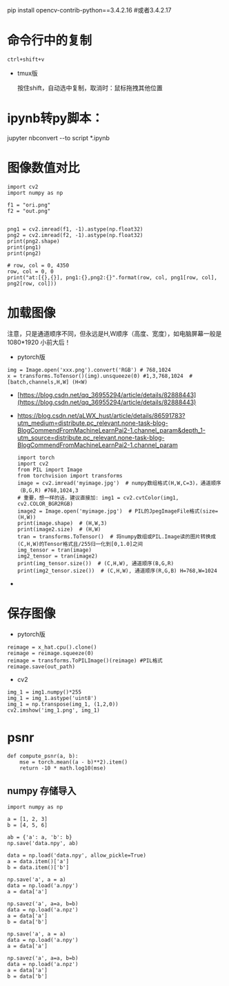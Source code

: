 pip install opencv-contrib-python==3.4.2.16 #或者3.4.2.17

# 命令行中的复制

```
ctrl+shift+v
```

- tmux版

  按住shift，自动选中复制，取消时：鼠标拖拽其他位置

  

# ipynb转py脚本：

jupyter nbconvert --to script *.ipynb


# 图像数值对比
```
import cv2
import numpy as np

f1 = "ori.png"
f2 = "out.png"


png1 = cv2.imread(f1, -1).astype(np.float32)
png2 = cv2.imread(f2, -1).astype(np.float32)
print(png2.shape)
print(png1)
print(png2)

# row, col = 0, 4350
row, col = 0, 0
print("at:[{},{}], png1:{},png2:{}".format(row, col, png1[row, col], png2[row, col]))
```

# 加载图像

注意，只是通道顺序不同，但永远是H,W顺序（高度、宽度），如电脑屏幕一般是1080*1920 小前大后！

- pytorch版

```
img = Image.open('xxx.png').convert('RGB') # 768,1024
x = transforms.ToTensor()(img).unsqueeze(0) #1,3,768,1024  #[batch,channels,H,W] (H<W)
```

- [https://blog.csdn.net/qq_36955294/article/details/82888443](https://blog.csdn.net/qq_36955294/article/details/82888443)

- https://blog.csdn.net/aLWX_hust/article/details/86591783?utm_medium=distribute.pc_relevant.none-task-blog-BlogCommendFromMachineLearnPai2-1.channel_param&depth_1-utm_source=distribute.pc_relevant.none-task-blog-BlogCommendFromMachineLearnPai2-1.channel_param

  ```
  import torch
  import cv2  
  from PIL import Image
  from torchvision import transforms
  image = cv2.imread('myimage.jpg')  # numpy数组格式(H,W,C=3)，通道顺序（B,G,R) #768,1024,3
  # 重要，想一样的话，建议直接加: img1 = cv2.cvtColor(img1, cv2.COLOR_BGR2RGB)
  image2 = Image.open('myimage.jpg')  # PIL的JpegImageFile格式(size=(H,W))
  print(image.shape)  # (H,W,3)
  print(image2.size)  # (H,W)
  tran = transforms.ToTensor()  # 将numpy数组或PIL.Image读的图片转换成(C,H,W)的Tensor格式且/255归一化到[0,1.0]之间
  img_tensor = tran(image)
  img2_tensor = tran(image2)
  print(img_tensor.size())  # (C,H,W), 通道顺序(B,G,R)
  print(img2_tensor.size())  # (C,H,W), 通道顺序(R,G,B) H=768,W=1024
  ```

- 

# 保存图像

- pytorch版

```
reimage = x_hat.cpu().clone()
reimage = reimage.squeeze(0)
reimage = transforms.ToPILImage()(reimage) #PIL格式
reimage.save(out_path)
```

- cv2

```
img_1 = img1.numpy()*255
img_1 = img_1.astype('uint8')
img_1 = np.transpose(img_1, (1,2,0))
cv2.imshow('img_1.png', img_1)
```



# psnr

```
def compute_psnr(a, b):
    mse = torch.mean((a - b)**2).item()
    return -10 * math.log10(mse)
```



## numpy 存储导入

```
import numpy as np

a = [1, 2, 3]
b = [4, 5, 6]

ab = {'a': a, 'b': b}
np.save('data.npy', ab)

data = np.load('data.npy', allow_pickle=True)
a = data.item()['a'] 
b = data.item()['b']

np.save('a', a = a)
data = np.load('a.npy')
a = data['a']

np.savez('a', a=a, b=b)
data = np.load('a.npz')
a = data['a']
b = data['b']
```



```
np.save('a', a = a)
data = np.load('a.npy')
a = data['a']

np.savez('a', a=a, b=b)
data = np.load('a.npz')
a = data['a']
b = data['b']
```